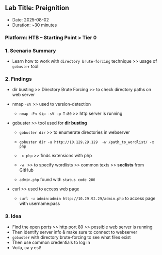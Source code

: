 ## Lab Title: Preignition
- Date: 2025-08-02
- Duration: ~30 minutes

### Platform: HTB – Starting Point > Tier 0

### 1. Scenario Summary
- Learn how to work with `directory brute-forcing` technique >> usage of `gobuster` tool

### 2. Findings
- dir busting       >> Directory Brute Forcing >> to check directory paths on web server
- nmap `-sV`          >> used to version-detection
    - `nmap -Pn $ip -sV -p T:80` >> http server is running

- gobuster          >> tool used for **dir busting**
    - `gobuster dir`  >> to enumerate directories in webserver
    - `gobuster dir -u http://10.129.29.129  -w /path_to_wordlist/ -x php`
    - `-x php` >> finds extensions with php
    - `-w ` >> to specify wordlists >> common texts >> **seclists** from GitHub

    - `admin.php` found with `status code 200`

- curl              >> used to access web page
    - `curl -u admin:admin http://10.29.92.29/admin.php` to access page with username:pass

### 3. Idea
- Find the open ports >> http port 80 >> possible web server is running
- Then identify server info & make sure to connect to webserver
- `gobuster` with directory brute-forcing to see what files exist
- Then use common credentials to log in
- Voila, ca y est!

